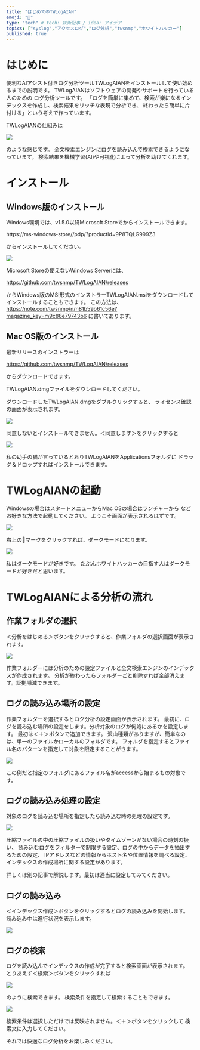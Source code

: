 ```yaml
---
title: "はじめてのTWLogAIAN"
emoji: "📘"
type: "tech" # tech: 技術記事 / idea: アイデア
topics: ["syslog","アクセスログ","ログ分析","twsnmp","ホワイトハッカー"]
published: true
---
```


# はじめに

便利なAIアシスト付きログ分析ツールTWLogAIANをインストールして使い始めるまでの説明です。
TWLogAIANはソフトウェアの開発やサポートを行っている人のための
ログ分析ツールです。
「ログを簡単に集めて、検索が楽になるインデックスを作成し、検索結果をリッチな表現で分析でき、
終わったら簡単に片付ける」という考えで作っています。

TWLogAIANの仕組みは

![](/images/twlogaian-startup-guide/2022-05-19_04-08-41.png)

のような感じです。
全文検索エンジンにログを読み込んで検索できるようになっています。
検索結果を機械学習(AI)や可視化によって分析を助けてくれます。

# インストール

## Windows版のインストール

Windows環境では、v1.5.0以降Microsoft Storeでからインストールできます。

https://ms-windows-store//pdp/?productid=9P8TQLG999Z3

からインストールしてください。

![](/images/twlogaian-startup-guide/2022-05-19_04-26-38.png)

Microsoft Storeの使えないWindows Serverには、

https://github.com/twsnmp/TWLogAIAN/releases

からWindows版のMSI形式のインストラーTWLogAIAN.msiをダウンロードして
インストールすることもできます。
この方法は、
https://note.com/twsnmp/n/n81b59b61c56e?magazine_key=m9c88e79743b6
に書いてあります。


## Mac OS版のインストール

最新リリースのインストラーは

https://github.com/twsnmp/TWLogAIAN/releases

からダウンロードできます。

TWLogAIAN.dmgファイルをダウンロードしてください。

ダウンロードしたTWLogAIAN.dmgをダブルクリックすると、
ライセンス確認の画面が表示されます。

![](/images/twlogaian-startup-guide/2022-05-19_04-33-48.png)


同意しないとインストールできません。＜同意します＞をクリックすると

![](/images/twlogaian-startup-guide/2022-05-19_04-35-06.png)

私の助手の猫が言っているとおりTWLogAIANをApplicationsフォルダに
ドラッグ＆ドロップすればインストールできます。

# TWLogAIANの起動

Windowsの場合はスタートメニューからMac OSの場合はランチャーから
などお好きな方法で起動してください。
ようこそ画面が表示されるはずです。

![](/images/twlogaian-startup-guide/2022-05-19_04-37-18.png)

右上の🌙マークをクリックすれば、ダークモードになります。

![](/images/twlogaian-startup-guide/2022-05-19_04-37-25.png)

私はダークモードが好きです。
たぶんホワイトハッカーの目指す人はダークモードが好きだと思います。

# TWLogAIANによる分析の流れ

## 作業フォルダの選択

＜分析をはじめる＞ボタンをクリックすると、作業フォルダの選択画面が表示されます。

![](/images/twlogaian-startup-guide/2022-05-19_04-42-41.png)

作業フォルダーには分析のための設定ファイルと全文検索エンジンのインデックスが作成されます。
分析が終わったらフォルダーごと削除すれば全部消えます。証拠隠滅できます。


## ログの読み込み場所の設定

作業フォルダーを選択するとログ分析の設定画面が表示されます。
最初に、ログを読み込む場所の設定をします。分析対象のログが何処にあるかを設定します。
最初は＜＋＞ボタンで追加できます。
沢山種類がありますが、簡単なのは、単一のファイルかローカルのフォルダです。
フォルダを指定するとファイル名のパターンを指定して対象を限定することがきます。

![](/images/twlogaian-startup-guide/2022-05-19_04-45-22.png)

この例だと指定のフォルダにあるファイル名がaccessから始まるもの対象です。


## ログの読み込み処理の設定

対象のログを読み込む場所を指定したら読み込む時の処理の設定です。

![](/images/twlogaian-startup-guide/2022-05-19_04-48-20.png)

圧縮ファイルの中の圧縮ファイルの扱いやタイムゾーンがない場合の時刻の扱い、
読み込むログをフィルターで制限する設定、ログの中からデータを抽出するための設定、
IPアドレスなどの情報からホスト名や位置情報を調べる設定、
インデックスの作成場所に関する設定があります。

詳しくは別の記事で解説します。最初は適当に設定してみてください。

## ログの読み込み

＜インデックス作成＞ボタンをクリックするとログの読み込みを開始します。
読み込み中は進行状況を表示します。

![](/images/twlogaian-startup-guide/2022-05-19_04-50-33.png)

## ログの検索

ログを読み込んでインデックスの作成が完了すると検索画面が表示されます。
とりあえず＜検索＞ボタンをクリックすれば

![](/images/twlogaian-startup-guide/2022-05-19_04-52-55.png)

のように検索できます。
検索条件を指定して検索することもできます。

![](/images/twlogaian-startup-guide/2022-05-19_04-54-37.png)

 検索条件は選択しただけでは反映されません。＜＋＞ボタンをクリックして
 検索文に入力してください。

 それでは快適なログ分析をお楽しみください。

